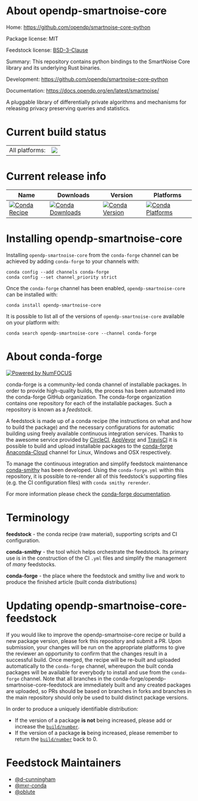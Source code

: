 About opendp-smartnoise-core
============================

Home: https://github.com/opendp/smartnoise-core-python

Package license: MIT

Feedstock license: [BSD-3-Clause](https://github.com/conda-forge/opendp-smartnoise-core-feedstock/blob/master/LICENSE.txt)

Summary: This repository contains python bindings to the SmartNoise Core library and its underlying Rust binaries.

Development: https://github.com/opendp/smartnoise-core-python

Documentation: https://docs.opendp.org/en/latest/smartnoise/

A pluggable library of differentially private algorithms and mechanisms for releasing privacy preserving queries and statistics.

Current build status
====================


<table><tr><td>All platforms:</td>
    <td>
      <a href="https://dev.azure.com/conda-forge/feedstock-builds/_build/latest?definitionId=13377&branchName=master">
        <img src="https://dev.azure.com/conda-forge/feedstock-builds/_apis/build/status/opendp-smartnoise-core-feedstock?branchName=master">
      </a>
    </td>
  </tr>
</table>

Current release info
====================

| Name | Downloads | Version | Platforms |
| --- | --- | --- | --- |
| [![Conda Recipe](https://img.shields.io/badge/recipe-opendp--smartnoise--core-green.svg)](https://anaconda.org/conda-forge/opendp-smartnoise-core) | [![Conda Downloads](https://img.shields.io/conda/dn/conda-forge/opendp-smartnoise-core.svg)](https://anaconda.org/conda-forge/opendp-smartnoise-core) | [![Conda Version](https://img.shields.io/conda/vn/conda-forge/opendp-smartnoise-core.svg)](https://anaconda.org/conda-forge/opendp-smartnoise-core) | [![Conda Platforms](https://img.shields.io/conda/pn/conda-forge/opendp-smartnoise-core.svg)](https://anaconda.org/conda-forge/opendp-smartnoise-core) |

Installing opendp-smartnoise-core
=================================

Installing `opendp-smartnoise-core` from the `conda-forge` channel can be achieved by adding `conda-forge` to your channels with:

```
conda config --add channels conda-forge
conda config --set channel_priority strict
```

Once the `conda-forge` channel has been enabled, `opendp-smartnoise-core` can be installed with:

```
conda install opendp-smartnoise-core
```

It is possible to list all of the versions of `opendp-smartnoise-core` available on your platform with:

```
conda search opendp-smartnoise-core --channel conda-forge
```


About conda-forge
=================

[![Powered by NumFOCUS](https://img.shields.io/badge/powered%20by-NumFOCUS-orange.svg?style=flat&colorA=E1523D&colorB=007D8A)](http://numfocus.org)

conda-forge is a community-led conda channel of installable packages.
In order to provide high-quality builds, the process has been automated into the
conda-forge GitHub organization. The conda-forge organization contains one repository
for each of the installable packages. Such a repository is known as a *feedstock*.

A feedstock is made up of a conda recipe (the instructions on what and how to build
the package) and the necessary configurations for automatic building using freely
available continuous integration services. Thanks to the awesome service provided by
[CircleCI](https://circleci.com/), [AppVeyor](https://www.appveyor.com/)
and [TravisCI](https://travis-ci.com/) it is possible to build and upload installable
packages to the [conda-forge](https://anaconda.org/conda-forge)
[Anaconda-Cloud](https://anaconda.org/) channel for Linux, Windows and OSX respectively.

To manage the continuous integration and simplify feedstock maintenance
[conda-smithy](https://github.com/conda-forge/conda-smithy) has been developed.
Using the ``conda-forge.yml`` within this repository, it is possible to re-render all of
this feedstock's supporting files (e.g. the CI configuration files) with ``conda smithy rerender``.

For more information please check the [conda-forge documentation](https://conda-forge.org/docs/).

Terminology
===========

**feedstock** - the conda recipe (raw material), supporting scripts and CI configuration.

**conda-smithy** - the tool which helps orchestrate the feedstock.
                   Its primary use is in the construction of the CI ``.yml`` files
                   and simplify the management of *many* feedstocks.

**conda-forge** - the place where the feedstock and smithy live and work to
                  produce the finished article (built conda distributions)


Updating opendp-smartnoise-core-feedstock
=========================================

If you would like to improve the opendp-smartnoise-core recipe or build a new
package version, please fork this repository and submit a PR. Upon submission,
your changes will be run on the appropriate platforms to give the reviewer an
opportunity to confirm that the changes result in a successful build. Once
merged, the recipe will be re-built and uploaded automatically to the
`conda-forge` channel, whereupon the built conda packages will be available for
everybody to install and use from the `conda-forge` channel.
Note that all branches in the conda-forge/opendp-smartnoise-core-feedstock are
immediately built and any created packages are uploaded, so PRs should be based
on branches in forks and branches in the main repository should only be used to
build distinct package versions.

In order to produce a uniquely identifiable distribution:
 * If the version of a package **is not** being increased, please add or increase
   the [``build/number``](https://docs.conda.io/projects/conda-build/en/latest/resources/define-metadata.html#build-number-and-string).
 * If the version of a package **is** being increased, please remember to return
   the [``build/number``](https://docs.conda.io/projects/conda-build/en/latest/resources/define-metadata.html#build-number-and-string)
   back to 0.

Feedstock Maintainers
=====================

* [@d-cunningham](https://github.com/d-cunningham/)
* [@mxr-conda](https://github.com/mxr-conda/)
* [@oblute](https://github.com/oblute/)

